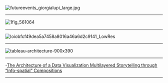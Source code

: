 


![futureevents_giorgialupi_large.jpg](https://i2.wp.com/www.brainpickings.org/wp-content/uploads/2012/11/futureevents_giorgialupi_large.jpg?ssl=1)


-------

![1fig_561064](https://blogs.sap.com/wp-content/uploads/2014/10/1fig_561064.png)

--------

![loiobfcf49dea5a7458a8016a46a6d2c9141_LowRes](https://help.sap.com/doc/PRODUCTION/199e59980a4e4ddeb2819fb26370f0c8/2.0.2.0/en-US/loiobfcf49dea5a7458a8016a46a6d2c9141_LowRes.png)

----------

![tableau-architecture-900x390](https://bianalystblog.files.wordpress.com/2016/01/tableau-architecture-900x390.jpg)

----------------

-[The Architecture of
a Data Visualization
Multilayered Storytelling through “Info-spatial” Compositions](https://medium.com/accurat-studio/the-architecture-of-a-data-visualization-470b807799b4)

---------
